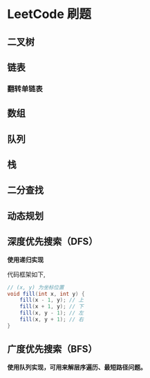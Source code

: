 # LeetCode 刷题

## 二叉树

## 链表

### 翻转单链表

## 数组

## 队列

## 栈

## 二分查找

## 动态规划

## 深度优先搜索（DFS）

**使用递归实现**

代码框架如下,

```java
// (x, y) 为坐标位置
void fill(int x, int y) {
    fill(x - 1, y); // 上
    fill(x + 1, y); // 下
    fill(x, y - 1); // 左
    fill(x, y + 1); // 右
}
```

## 广度优先搜索（BFS）

**使用队列实现，可用来解层序遍历、最短路径问题。**

